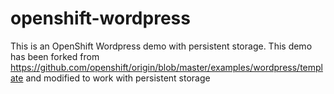 # openshift-wordpress

This is an OpenShift Wordpress demo with persistent storage. This demo has been forked from https://github.com/openshift/origin/blob/master/examples/wordpress/template and modified to work with persistent storage
